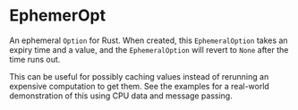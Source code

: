 # EphemerOpt

An ephemeral `Option` for Rust. When created, this `EphemeralOption` takes an expiry time and a value, and the `EphemeralOption` will revert to `None` after the time runs out.

This can be useful for possibly caching values instead of rerunning an expensive computation to get them. See the examples for a real-world demonstration of this using CPU data and message passing.
